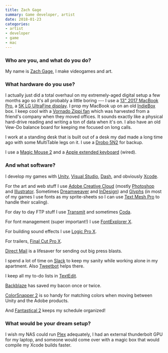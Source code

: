 ```yaml
---
title: Zach Gage
summary: Game developer, artist
date: 2018-01-23
categories:
- artist
- developer
- game
- mac
---
```


### Who are you, and what do you do?

My name is [Zach Gage](http://www.stfj.net/ "Zach's website."), I make videogames and art.

### What hardware do you use?

I actually just did a total overhaul on my extremely-aged digital setup a few months ago so it's all probably a little boring --- I use a [13" 2017 MacBook Pro][macbook-pro], a [5K LG UltraFine display][ultrafine-5k]. I prop my MacBook up on an old [IndieBox](https://store.theindiebox.com/ "An indie game subscription service.") box. I keep cool with a [Vornado Zippi fan][zippi] which was harvested from a friend's company when they moved offices. It sounds exactly like a physical hard-drive reading and writing a ton of data when it's on. I also have an old Vew-Do balance board for keeping me focused on long calls. 

I work at a standing desk that is built out of a desk my dad made a long time ago with some MultiTable legs on it. I use a [Drobo 5N2][5n2] for backup.

I use a [Magic Mouse 2][magic-mouse-2] and a [Apple extended keyboard][keyboard] (wired).

### And what software?

I develop my games with [Unity][], [Visual Studio][visual-studio], [Dash][], and obviously [Xcode][]. 

For the art and web stuff I use [Adobe Creative Cloud][creative-cloud] (mostly [Photoshop][] and [Illustrator][]. Sometimes [Dreamweaver][] and [InDesign][]) and [Glyphs][] (in most of my games I use fonts as my sprite-sheets so I can use [Text Mesh Pro][text-mesh-pro] to handle their scaling).

For day to day FTP stuff I use [Transmit][] and sometimes [Coda][].

For font management (super important!) I use [FontExplorer X][fontexplorer-x].

For building sound effects I use [Logic Pro X][logic-pro]. 

For trailers, [Final Cut Pro X][final-cut-pro-x].

[Direct Mail][direct-mail] is a lifesaver for sending out big press blasts.

I spend a lot of time on [Slack][] to keep my sanity while working alone in my apartment. Also [Tweetbot][] helps there.

I keep all my to-do lists in [TextEdit][].

[Backblaze][] has saved my bacon once or twice.

[ColorSnapper 2][colorsnapper] is so handy for matching colors when moving between Unity and the Adobe products.

And [Fantastical 2][fantastical] keeps my schedule organized!

### What would be your dream setup?

I wish my NAS could run [Plex][] adequately, I had an external thunderbolt GPU for my laptop, and someone would come over with a magic box that would compile my Xcode builds faster.

[5n2]: https://www.drobo.com/storage-products/5n2/ "A five-bay NAS."
[backblaze]: https://www.backblaze.com/cloud-backup.html "Online backup."
[coda]: https://panic.com/coda/ "A single-window HTML/web tool for the Mac."
[colorsnapper]: https://colorsnapper.com/ "A colour picker for the Mac."
[creative-cloud]: https://www.adobe.com/creativecloud.html "A subscription service for Adobe's creative suite."
[dash]: https://kapeli.com/dash "A snippet and documentation browser for Mac developers."
[direct-mail]: https://directmailmac.com/ "An email marketing app for the Mac."
[dreamweaver]: https://www.adobe.com/products/dreamweaver.html "A WYSIWYG editor."
[fantastical]: https://flexibits.com/fantastical "A calendaring app for the Mac."
[final-cut-pro-x]: https://en.wikipedia.org/wiki/Final_Cut_Pro_X "A nonlinear video editor."
[fontexplorer-x]: https://www.fontexplorerx.com/ "Font management software."
[glyphs]: https://glyphsapp.com/ "A font editor for the Mac."
[illustrator]: https://www.adobe.com/products/illustrator.html "A vector graphics editor."
[indesign]: https://www.adobe.com/products/indesign.html "A desktop/web publishing application."
[keyboard]: https://www.apple.com/us/shop/goto/mac/accessories "The keyboard."
[logic-pro]: https://www.apple.com/logic-pro/ "A professional audio application for the Mac."
[macbook-pro]: https://www.apple.com/macbook-pro/ "A laptop."
[magic-mouse-2]: https://en.wikipedia.org/wiki/Magic_Mouse_2 "A multi-touch mouse."
[photoshop]: https://www.adobe.com/products/photoshop.html "A bitmap image editor."
[plex]: https://www.plex.tv/ "Media center software."
[slack]: https://slack.com/intl/ja-jp/ "A collaboration service."
[text-mesh-pro]: http://digitalnativestudios.com/ "A text rendering plugin for Unity."
[textedit]: http://web.archive.org/web/20200525165141/https://support.apple.com/en-us/HT2523 "A text editor included with Mac OS X."
[transmit]: https://panic.com/transmit/ "An FTP/SFTP client for the Mac."
[tweetbot]: https://tapbots.com/tweetbot/mac/ "A Twitter client for the Mac."
[ultrafine-5k]: http://web.archive.org/web/20190711102445/https://www.apple.com/shop/product/HKN62LL/A/lg-ultrafine-5k-display "A 27 inch monitor."
[unity]: https://unity.com/products "A cross-platform game development tool."
[visual-studio]: https://www.visualstudio.com/ "A Windows development environment."
[xcode]: https://en.wikipedia.org/wiki/Xcode "An IDE for Mac developers."
[zippi]: http://web.archive.org/web/20201119103442/https://www.amazon.com/Vornado-Zippi-Personal-Fan-Black/dp/B000E19MQ8 "A personal fan."
